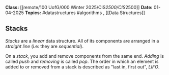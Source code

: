 **Class:** [[remote/100 UofG/000 Winter 2025/CIS*2500/CIS*2500]]
**Date:** 01-04-2025
**Topics:** #datastructures #algorithms , [[Data Structures]]

## Stacks
*Stacks* are a *linear* data structure. All of its components are arranged in a *straight line* (i.e: they are *sequential*).

On a *stack*, you add and remove components from the same end. *Adding* is called *push* and *removing* is called *pop*. The order in which an element is added to or removed from a stack is described as "last in, first out", *LIFO*.

